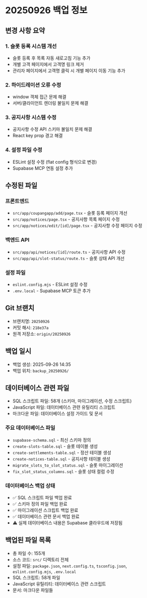 # 20250926 백업 정보

## 변경 사항 요약

### 1. 슬롯 등록 시스템 개선
- 슬롯 등록 후 목록 자동 새로고침 기능 추가
- 개별 고객 페이지에서 고객명 링크 제거
- 관리자 페이지에서 고객명 클릭 시 개별 페이지 이동 기능 추가

### 2. 하이드레이션 오류 수정
- window 객체 접근 문제 해결
- 서버/클라이언트 렌더링 불일치 문제 해결

### 3. 공지사항 시스템 수정
- 공지사항 수정 API 스키마 불일치 문제 해결
- React key prop 경고 해결

### 4. 설정 파일 수정
- ESLint 설정 수정 (flat config 형식으로 변경)
- Supabase MCP 연동 설정 추가

## 수정된 파일

### 프론트엔드
- `src/app/coupangapp/add/page.tsx` - 슬롯 등록 페이지 개선
- `src/app/notices/page.tsx` - 공지사항 목록 페이지 수정
- `src/app/notices/edit/[id]/page.tsx` - 공지사항 수정 페이지 수정

### 백엔드 API
- `src/app/api/notices/[id]/route.ts` - 공지사항 API 수정
- `src/app/api/slot-status/route.ts` - 슬롯 상태 API 개선

### 설정 파일
- `eslint.config.mjs` - ESLint 설정 수정
- `.env.local` - Supabase MCP 토큰 추가

## Git 브랜치
- 브랜치명: `20250926`
- 커밋 해시: `218e37a`
- 원격 저장소: `origin/20250926`

## 백업 일시
- 백업 생성: 2025-09-26 14:35
- 백업 위치: `backup_20250926/`

## 데이터베이스 관련 파일
- SQL 스크립트 파일: 58개 (스키마, 마이그레이션, 수정 스크립트)
- JavaScript 파일: 데이터베이스 관련 유틸리티 스크립트
- 마크다운 파일: 데이터베이스 설정 가이드 및 문서

### 주요 데이터베이스 파일
- `supabase-schema.sql` - 최신 스키마 정의
- `create-slots-table.sql` - 슬롯 테이블 생성
- `create-settlements-table.sql` - 정산 테이블 생성
- `create-notices-table.sql` - 공지사항 테이블 생성
- `migrate_slots_to_slot_status.sql` - 슬롯 마이그레이션
- `fix_slot_status_columns.sql` - 슬롯 상태 컬럼 수정

### 데이터베이스 백업 상태
- ✅ SQL 스크립트 파일 백업 완료
- ✅ 스키마 정의 파일 백업 완료
- ✅ 마이그레이션 스크립트 백업 완료
- ✅ 데이터베이스 관련 문서 백업 완료
- ⚠️ 실제 데이터베이스 내용은 Supabase 클라우드에 저장됨

## 백업된 파일 목록
- 총 파일 수: 155개
- 소스 코드: `src/` 디렉토리 전체
- 설정 파일: `package.json`, `next.config.ts`, `tsconfig.json`, `eslint.config.mjs`, `.env.local`
- SQL 스크립트: 58개 파일
- JavaScript 유틸리티: 데이터베이스 관련 스크립트
- 문서: 마크다운 파일들



